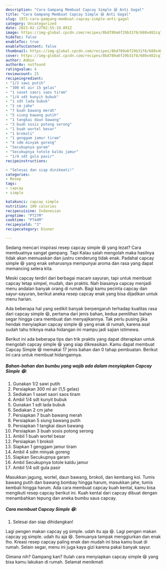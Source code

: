 ```yaml
---
description: "Cara Gampang Membuat Capcay Simple 😆 Anti Gagal"
title: "Cara Gampang Membuat Capcay Simple 😆 Anti Gagal"
slug: 1971-cara-gampang-membuat-capcay-simple-anti-gagal
category: Uncategorized
date: 2023-02-12T02:55:19.891Z
image: https://img-global.cpcdn.com/recipes/8bd789a6f29b31f8/680x482cq70/capcay-simple-foto-resep-utama.jpg
hideToc: false
enableToc: true
enableTocContent: false
thumbnail: https://img-global.cpcdn.com/recipes/8bd789a6f29b31f8/680x482cq70/capcay-simple-foto-resep-utama.jpg
cover: https://img-global.cpcdn.com/recipes/8bd789a6f29b31f8/680x482cq70/capcay-simple-foto-resep-utama.jpg
author: Admin
authorAv: notfound
ratingvalue: 4
reviewcount: 25
recipeingredient:
- "1/2 sawi putih"
- "300 ml air 15 gelas"
- "1 saset saori saos tiram"
- "1/4 sdt kunyit bubuk"
- "1 sdt lada bubuk"
- "2 cm jahe"
- "7 buah bawang merah"
- "5 siung bawang putih"
- "1 tangkai daun bawang"
- "3 buah sosis potong serong"
- "1 buah wortel besar"
- "1 brokoli"
- "1 genggam jamur tiram"
- "4 sdm minyak goreng"
- "Secukupnya garam"
- "Secukupnya totole kaldu jamur"
- "1/4 sdt gula pasir"
recipeinstructions:

- "Selesai dan siap dinikmati!"
categories:
- Resep
tags:
- capcay
- simple

katakunci: capcay simple 
nutrition: 109 calories
recipecuisine: Indonesian
preptime: "PT27M"
cooktime: "PT44M"
recipeyield: "3"
recipecategory: Dinner

---
```



Sedang mencari inspirasi resep capcay simple 😆 yang lezat? Cara membuatnya sangat gampang. Tapi Kalau salah mengolah maka hasilnya tidak akan memuaskan dan justru cenderung tidak enak. Padahal capcay simple 😆 yang enak seharusnya mempunyai aroma dan rasa yang dapat memancing selera kita.


Meski capcay terdiri dari berbagai macam sayuran, tapi untuk membuat capcay tetap simpel, mudah, dan praktis. Nah biasanya capcay menjadi menu andalan banyak orang di rumah. Bagi kamu pecinta capcay dan sayur-sayuran, berikut aneka resep capcay enak yang bisa dijadikan untuk menu harian.

Ada beberapa hal yang sedikit banyak berpengaruh terhadap kualitas rasa dari capcay simple 😆, pertama dari jenis bahan, kedua pemilihan bahan segar hingga cara membuat dan menyajikannya. Tak perlu pusing jika hendak menyiapkan capcay simple 😆 yang enak di rumah, karena asal sudah tahu triknya maka hidangan ini mampu jadi sajian istimewa.


Berikut ini ada beberapa tips dan trik praktis yang dapat diterapkan untuk mengolah capcay simple 😆 yang siap dikreasikan. Kamu dapat membuat Capcay Simple 😆 memakai 17 jenis bahan dan 0 tahap pembuatan. Berikut ini cara untuk membuat hidangannya.

<!--inarticleads1-->

##### Bahan-bahan dan bumbu yang wajib ada dalam menyiapkan Capcay Simple 😆:

1. Gunakan 1/2 sawi putih
1. Persiapkan 300 ml air (1,5 gelas)
1. Sediakan 1 saset saori saos tiram
1. Ambil 1/4 sdt kunyit bubuk
1. Gunakan 1 sdt lada bubuk
1. Sediakan 2 cm jahe
1. Persiapkan 7 buah bawang merah
1. Persiapkan 5 siung bawang putih
1. Persiapkan 1 tangkai daun bawang
1. Persiapkan 3 buah sosis potong serong
1. Ambil 1 buah wortel besar
1. Persiapkan 1 brokoli
1. Siapkan 1 genggam jamur tiram
1. Ambil 4 sdm minyak goreng
1. Siapkan Secukupnya garam
1. Ambil Secukupnya totole kaldu jamur
1. Ambil 1/4 sdt gula pasir


Masukkan jagung, wortel, daun bawang, brokoli, dan kembang kol. Tumis bawang putih dan bawang bombay hingga harum, masukkan jahe, tumis kembali hingga harum. Ada cara membuat capcay kuah kental, kamu bisa mengikuti resep capcay berikut ini. Kuah kental dari capcay dibuat dengan menambahkan tepung dan aneka bumbu saus capcay. 

<!--inarticleads2-->

##### Cara membuat Capcay Simple 😆:


1. Selesai dan siap dihidangkan!

Lagi pengen makan capcay yg simple. udah itu aja 😆. Lagi pengen makan capcay yg simple. udah itu aja 😆. Semuanya tampak menggiurkan dan enak lho. Kreasi resep capcay paling enak dan mudah ini bisa kamu buat di rumah. Selain segar, menu ini juga kaya gizi karena pakai banyak sayur. 

Gimana nih? Gampang kan? Itulah cara menyiapkan capcay simple 😆 yang bisa kamu lakukan di rumah. Selamat menikmati
